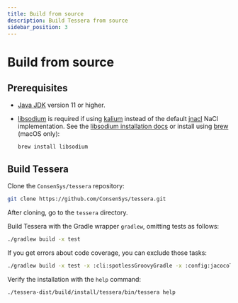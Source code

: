 ```yaml
---
title: Build from source
description: Build Tessera from source
sidebar_position: 3
---
```


# Build from source

## Prerequisites

- [Java JDK](https://www.oracle.com/java/technologies/javase-downloads.html) version 11 or higher.
- [libsodium](https://libsodium.gitbook.io/doc/) is required if using [kalium](https://github.com/abstractj/kalium) instead of the default [jnacl](https://github.com/neilalexander/jnacl) NaCl implementation. See the [libsodium installation docs](https://libsodium.gitbook.io/doc/) or install using [brew](https://brew.sh/) (macOS only):

  ```bash
  brew install libsodium
  ```

## Build Tessera

Clone the `ConsenSys/tessera` repository:

```bash
git clone https://github.com/ConsenSys/tessera.git
```

After cloning, go to the `tessera` directory.

Build Tessera with the Gradle wrapper `gradlew`, omitting tests as follows:

```bash
./gradlew build -x test
```

If you get errors about code coverage, you can exclude those tasks:

```bash
./gradlew build -x test -x :cli:spotlessGroovyGradle -x :config:jacocoTestCoverageVerification -x spotlessJava -x jacocoTestCoverageVerification -x spotlessGroovyGradle -x jacocoTestCoverageVerification -x javadoc
```

Verify the installation with the `help` command:

```bash
./tessera-dist/build/install/tessera/bin/tessera help
```
